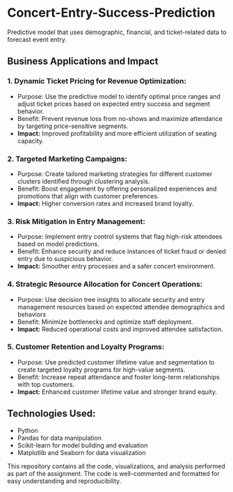 # Concert-Entry-Success-Prediction
 Predictive model that uses demographic, financial, and ticket-related data to forecast event entry.
 
## Business Applications and Impact

### 1. Dynamic Ticket Pricing for Revenue Optimization:
- Purpose: Use the predictive model to identify optimal price ranges and adjust ticket prices based on expected entry success and segment behavior.
- Benefit: Prevent revenue loss from no-shows and maximize attendance by targeting price-sensitive segments.
- **Impact:** Improved profitability and more efficient utilization of seating capacity.

### 2. Targeted Marketing Campaigns:
- Purpose: Create tailored marketing strategies for different customer clusters identified through clustering analysis.
- Benefit: Boost engagement by offering personalized experiences and promotions that align with customer preferences.
- **Impact:** Higher conversion rates and increased brand loyalty.

### 3. Risk Mitigation in Entry Management:
- Purpose: Implement entry control systems that flag high-risk attendees based on model predictions.
- Benefit: Enhance security and reduce instances of ticket fraud or denied entry due to suspicious behavior.
- **Impact:** Smoother entry processes and a safer concert environment.

### 4. Strategic Resource Allocation for Concert Operations:
- Purpose: Use decision tree insights to allocate security and entry management resources based on expected attendee demographics and behaviors
- Benefit: Minimize bottlenecks and optimize staff deployment.
- **Impact:** Reduced operational costs and improved attendee satisfaction.

### 5. Customer Retention and Loyalty Programs:
- Purpose: Use predicted customer lifetime value and segmentation to create targeted loyalty programs for high-value segments.
- Benefit: Increase repeat attendance and foster long-term relationships with top customers.
- **Impact:** Enhanced customer lifetime value and stronger brand equity.

## Technologies Used:
- Python
- Pandas for data manipulation
- Scikit-learn for model building and evaluation
- Matplotlib and Seaborn for data visualization

This repository contains all the code, visualizations, and analysis performed as part of the assignment. The code is well-commented and formatted for easy understanding and reproducibility.
